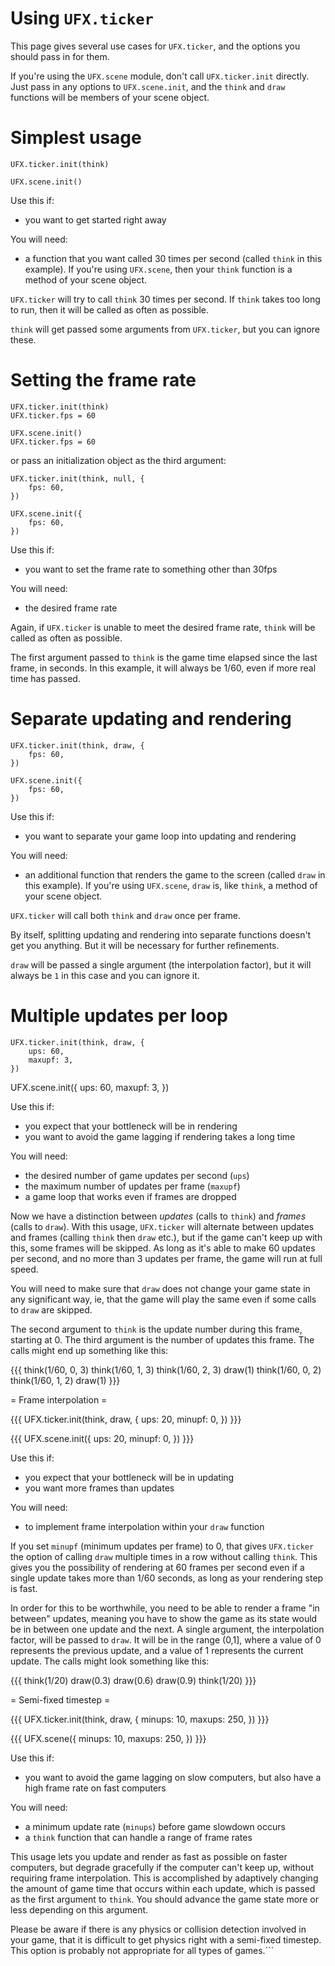 # Using `UFX.ticker` #

This page gives several use cases for `UFX.ticker`, and the options you should pass in for them.

If you're using the `UFX.scene` module, don't call `UFX.ticker.init` directly. Just pass in any options to `UFX.scene.init`, and the `think` and `draw` functions will be members of your scene object.

# Simplest usage #

```
UFX.ticker.init(think)
```

```
UFX.scene.init()
```

Use this if:

  * you want to get started right away

You will need:

  * a function that you want called 30 times per second (called `think` in this example). If you're using `UFX.scene`, then your `think` function is a method of your scene object.

`UFX.ticker` will try to call `think` 30 times per second. If `think` takes too long to run, then it will be called as often as possible.

`think` will get passed some arguments from `UFX.ticker`, but you can ignore these.

# Setting the frame rate #

```
UFX.ticker.init(think)
UFX.ticker.fps = 60
```

```
UFX.scene.init()
UFX.ticker.fps = 60
```

or pass an initialization object as the third argument:

```
UFX.ticker.init(think, null, {
    fps: 60,
})
```

```
UFX.scene.init({
    fps: 60,
})
```

Use this if:

  * you want to set the frame rate to something other than 30fps

You will need:

  * the desired frame rate

Again, if `UFX.ticker` is unable to meet the desired frame rate, `think` will be called as often as possible.

The first argument passed to `think` is the game time elapsed since the last frame, in seconds. In this example, it will always be 1/60, even if more real time has passed.

# Separate updating and rendering #

```
UFX.ticker.init(think, draw, {
    fps: 60,
})
```

```
UFX.scene.init({
    fps: 60,
})
```

Use this if:

  * you want to separate your game loop into updating and rendering

You will need:

  * an additional function that renders the game to the screen (called `draw` in this example). If you're using `UFX.scene`, `draw` is, like `think`, a method of your scene object.

`UFX.ticker` will call both `think` and `draw` once per frame.

By itself, splitting updating and rendering into separate functions doesn't get you anything. But it will be necessary for further refinements.

`draw` will be passed a single argument (the interpolation factor), but it will always be `1` in this case and you can ignore it.

# Multiple updates per loop #

```
UFX.ticker.init(think, draw, {
    ups: 60,
    maxupf: 3,
})
```
UFX.scene.init({
    ups: 60,
    maxupf: 3,
})

Use this if:

  * you expect that your bottleneck will be in rendering
  * you want to avoid the game lagging if rendering takes a long time

You will need:

  * the desired number of game updates per second (`ups`)
  * the maximum number of updates per frame (`maxupf`)
  * a game loop that works even if frames are dropped

Now we have a distinction between _updates_ (calls to `think`) and _frames_ (calls to `draw`). With this usage, `UFX.ticker` will alternate between updates and frames (calling `think` then `draw` etc.), but if the game can't keep up with this, some frames will be skipped. As long as it's able to make 60 updates per second, and no more than 3 updates per frame, the game will run at full speed.

You will need to make sure that `draw` does not change your game state in any significant way, ie, that the game will play the same even if some calls to `draw` are skipped.

The second argument to `think` is the update number during this frame, starting at 0. The third argument is the number of updates this frame. The calls might end up something like this:

{{{
think(1/60, 0, 3)
think(1/60, 1, 3)
think(1/60, 2, 3)
draw(1)
think(1/60, 0, 2)
think(1/60, 1, 2)
draw(1)
}}}

= Frame interpolation =

{{{
UFX.ticker.init(think, draw, {
    ups: 20,
    minupf: 0,
})
}}}

{{{
UFX.scene.init({
    ups: 20,
    minupf: 0,
})
}}}

Use this if:

  * you expect that your bottleneck will be in updating
  * you want more frames than updates

You will need:

  * to implement frame interpolation within your `draw` function

If you set `minupf` (minimum updates per frame) to 0, that gives `UFX.ticker` the option of calling `draw` multiple times in a row without calling `think`. This gives you the possibility of rendering at 60 frames per second even if a single update takes more than 1/60 seconds, as long as your rendering step is fast.

In order for this to be worthwhile, you need to be able to render a frame "in between" updates, meaning you have to show the game as its state would be in between one update and the next. A single argument, the interpolation factor, will be passed to `draw`. It will be in the range (0,1], where a value of 0 represents the previous update, and a value of 1 represents the current update. The calls might look something like this:

{{{
think(1/20)
draw(0.3)
draw(0.6)
draw(0.9)
think(1/20)
}}}

= Semi-fixed timestep =

{{{
UFX.ticker.init(think, draw, {
    minups: 10,
    maxups: 250,
})
}}}

{{{
UFX.scene({
    minups: 10,
    maxups: 250,
})
}}}

Use this if:

  * you want to avoid the game lagging on slow computers, but also have a high frame rate on fast computers

You will need:

  * a minimum update rate (`minups`) before game slowdown occurs
  * a `think` function that can handle a range of frame rates

This usage lets you update and render as fast as possible on faster computers, but degrade gracefully if the computer can't keep up, without requiring frame interpolation. This is accomplished by adaptively changing the amount of game time that occurs within each update, which is passed as the first argument to `think`. You should advance the game state more or less depending on this argument.

Please be aware if there is any physics or collision detection involved in your game, that it is difficult to get physics right with a semi-fixed timestep. This option is probably not appropriate for all types of games.```